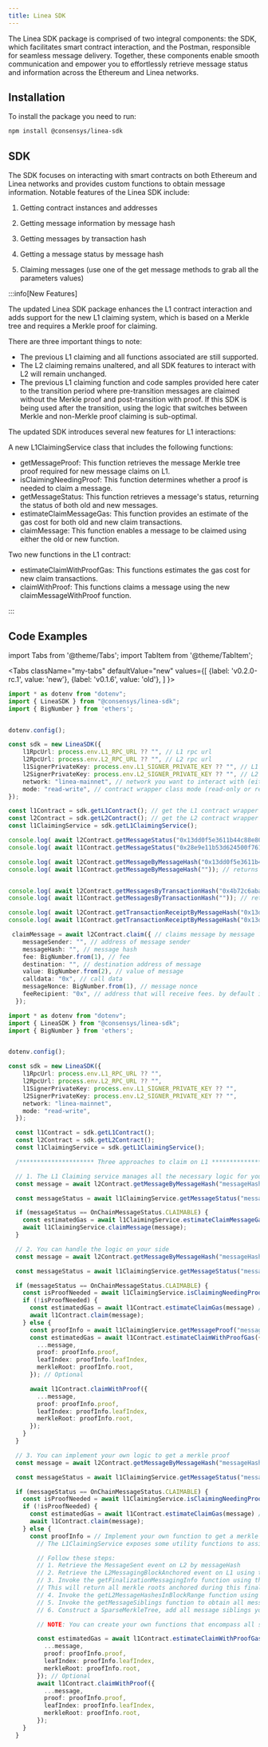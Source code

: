 ```yaml
---
title: Linea SDK
---
```


The Linea SDK package is comprised of two integral components: the SDK, which facilitates smart contract interaction, and the Postman, responsible for seamless message delivery. Together, these components enable smooth communication and empower you to effortlessly retrieve message status and information across the Ethereum and Linea networks.


## Installation

To install the package you need to run:

```bash
npm install @consensys/linea-sdk
```

## SDK

The SDK focuses on interacting with smart contracts on both Ethereum and Linea networks and provides custom functions to obtain message information. Notable features of the Linea SDK include:

 1. Getting contract instances and addresses

 2. Getting message information by message hash

 3. Getting messages by transaction hash

 4. Getting a message status by message hash

 5. Claiming messages (use one of the get message methods to grab all the parameters values)

 
:::info[New Features]

 The updated Linea SDK package enhances the L1 contract interaction and adds support for the new L1 claiming system, which is based on a Merkle tree and requires a Merkle proof for claiming.
 
 There are three important things to note:
  - The previous L1 claiming and all functions associated are still supported.
  - The L2 claiming remains unaltered, and all SDK features to interact with L2 will remain unchanged.
  - The previous L1 claiming function and code samples provided here cater to the transition period where pre-transition messages are claimed without the Merkle proof and post-transition with proof. If this SDK is being used after the transition, using the logic that switches between Merkle and non-Merkle proof claiming is sub-optimal.

 The updated SDK introduces several new features for L1 interactions:

A new L1ClaimingService class that includes the following functions:
  - getMessageProof: This function retrieves the message Merkle tree proof required for new message claims on L1.
  - isClaimingNeedingProof: This function determines whether a proof is needed to claim a message.
  - getMessageStatus: This function retrieves a message's status, returning the status of both old and new messages.
  - estimateClaimMessageGas: This function provides an estimate of the gas cost for both old and new claim transactions.
  - claimMessage: This function enables a message to be claimed using either the old or new function.

Two new functions in the L1 contract:
  - estimateClaimWithProofGas: This functions estimates the gas cost for new claim transactions.
  - claimWithProof: This functions claims a message using the new claimMessageWithProof function.

:::

## Code Examples

import Tabs from '@theme/Tabs';
import TabItem from '@theme/TabItem';

<Tabs
  className="my-tabs"
  defaultValue="new"
  values={[
    {label: 'v0.2.0-rc.1', value: 'new'},
    {label: 'v0.1.6', value: 'old'},
  ]
}>
<TabItem value="old">

```typescript
import * as dotenv from "dotenv";
import { LineaSDK } from "@consensys/linea-sdk";
import { BigNumber } from 'ethers';


dotenv.config();

const sdk = new LineaSDK({
    l1RpcUrl: process.env.L1_RPC_URL ?? "", // L1 rpc url
    l2RpcUrl: process.env.L2_RPC_URL ?? "", // L2 rpc url
    l1SignerPrivateKey: process.env.L1_SIGNER_PRIVATE_KEY ?? "", // L1 account private key (optional if you use mode = read-only)
    l2SignerPrivateKey: process.env.L2_SIGNER_PRIVATE_KEY ?? "", // L2 account private key (optional if you use mode = read-only)
    network: "linea-mainnet", // network you want to interact with (either linea-mainnet or linea-goerli)
    mode: "read-write", // contract wrapper class mode (read-only or read-write), read-only: only read contracts state, read-write: read contracts state and claim messages 
});

const l1Contract = sdk.getL1Contract(); // get the L1 contract wrapper instance
const l2Contract = sdk.getL2Contract(); // get the L2 contract wrapper instance
const l1ClaimingService = sdk.getL1ClaimingService(); 

console.log( await l2Contract.getMessageStatus("0x13dd0f5e3611b44c88e80f5206bbe1ce1c6996514cef1e209e9eb06d9f5b9a2d")); //  returns on-chain message status by message hash
console.log( await l1Contract.getMessageStatus("0x28e9e11b53d624500f7610377c97877bb1ecb3127a88f7eba84dd7a146891946")); // returns on-chain message status by message hash

console.log( await l2Contract.getMessageByMessageHash("0x13dd0f5e3611b44c88e80f5206bbe1ce1c6996514cef1e209e9eb06d9f5b9a2d")); // returns message by message hash
console.log( await l1Contract.getMessageByMessageHash("")); // returns message by message hash


console.log( await l2Contract.getMessagesByTransactionHash("0x4b72c6abacd3e2372a32e2797c41cab08df8d5e6fb2eb453e896e52fe7b70a27")); // returns message by transaction hash
console.log( await l1Contract.getMessagesByTransactionHash("")); // returns message by transaction hash

console.log( await l2Contract.getTransactionReceiptByMessageHash("0x13dd0f5e3611b44c88e80f5206bbe1ce1c6996514cef1e209e9eb06d9f5b9a2d")); // returns transaction receipt by message hash
console.log( await l1Contract.getTransactionReceiptByMessageHash("0x13dd0f5e3611b44c88e80f5206bbe1ce1c6996514cef1e209e9eb06d9f5b9a2d")); // returns transaction receipt by message hash

 claimMessage = await l2Contract.claim({ // claims message by message 
    messageSender: "", // address of message sender
    messageHash: "", // message hash
    fee: BigNumber.from(1), // fee
    destination: "", // destination address of message
    value: BigNumber.from(2), // value of message
    calldata: "0x", // call data
    messageNonce: BigNumber.from(1), // message nonce
    feeRecipient: "0x", // address that will receive fees. by default it is the message sender
  });        
```
</TabItem> <TabItem value="new">

```typescript
import * as dotenv from "dotenv";
import { LineaSDK } from "@consensys/linea-sdk";
import { BigNumber } from 'ethers';


dotenv.config();

const sdk = new LineaSDK({
    l1RpcUrl: process.env.L1_RPC_URL ?? "",
    l2RpcUrl: process.env.L2_RPC_URL ?? "",
    l1SignerPrivateKey: process.env.L1_SIGNER_PRIVATE_KEY ?? "",
    l2SignerPrivateKey: process.env.L2_SIGNER_PRIVATE_KEY ?? "",
    network: "linea-mainnet",
    mode: "read-write",
  });

  const l1Contract = sdk.getL1Contract();
  const l2Contract = sdk.getL2Contract();
  const l1ClaimingService = sdk.getL1ClaimingService();

  /********************* Three approaches to claim on L1 *********************/ 

  // 1. The L1 Claiming service manages all the necessary logic for you.
  const message = await l2Contract.getMessageByMessageHash("messageHash");

  const messageStatus = await l1ClaimingService.getMessageStatus("messageHash");

  if (messageStatus == OnChainMessageStatus.CLAIMABLE) {
    const estimatedGas = await l1ClaimingService.estimateClaimMessageGas(message); // Optional
    await l1ClaimingService.claimMessage(message);
  }

  // 2. You can handle the logic on your side
  const message = await l2Contract.getMessageByMessageHash("messageHash");

  const messageStatus = await l1ClaimingService.getMessageStatus("messageHash");

  if (messageStatus == OnChainMessageStatus.CLAIMABLE) {
    const isProofNeeded = await l1ClaimingService.isClaimingNeedingProof("messageHash");
    if (!isProofNeeded) {
      const estimatedGas = await l1Contract.estimateClaimGas(message) // Optional
      await l1Contract.claim(message);
    } else {
      const proofInfo = await l1ClaimingService.getMessageProof("messageHash");
      const estimatedGas = await l1Contract.estimateClaimWithProofGas({
        ...message,
        proof: proofInfo.proof,
        leafIndex: proofInfo.leafIndex,
        merkleRoot: proofInfo.root,
      }); // Optional

      await l1Contract.claimWithProof({
        ...message,
        proof: proofInfo.proof,
        leafIndex: proofInfo.leafIndex,
        merkleRoot: proofInfo.root,
      });
    }
  }

  // 3. You can implement your own logic to get a merkle proof
  const message = await l2Contract.getMessageByMessageHash("messageHash");

  const messageStatus = await l1ClaimingService.getMessageStatus("messageHash");

  if (messageStatus == OnChainMessageStatus.CLAIMABLE) {
    const isProofNeeded = await l1ClaimingService.isClaimingNeedingProof("messageHash");
    if (!isProofNeeded) {
      const estimatedGas = await l1Contract.estimateClaimGas(message) // Optional
      await l1Contract.claim(message);
    } else {
      const proofInfo = // Implement your own function to get a merkle proof
        // The L1ClaimingService exposes some utility functions to assist you: getFinalizationMessagingInfo, getL2MessageHashesInBlockRange, getMessageSiblings

        // Follow these steps:
        // 1. Retrieve the MessageSent event on L2 by messageHash
        // 2. Retrieve the L2MessagingBlockAnchored event on L1 using the MessageSent.blockNumber you acquired in step 1. This is used to get the finalization transaction hash where the L2 block number associated to your message has been finalized.
        // 3. Invoke the getFinalizationMessagingInfo function using the L2MessagingBlockAnchored.transactionHash you obtained in step 2.
        // This will return all merkle roots anchored during this finalization transaction, the depth of trees, the first and the last L2 block containing messages finalized on L1 in this transaction.
        // 4. Invoke the getL2MessageHashesInBlockRange function using the first and last L2 block number that you obtained in step 3. This will return all l2 messages hashes in this L2 block range.
        // 5. Invoke the getMessageSiblings function to obtain all message siblings
        // 6. Construct a SparseMerkleTree, add all message siblings you obtained at step 5 to the tree and return a merkle proof

        // NOTE: You can create your own functions that encompass all steps. Utility functions are merely provided as a helper.

        const estimatedGas = await l1Contract.estimateClaimWithProofGas({
          ...message,
          proof: proofInfo.proof,
          leafIndex: proofInfo.leafIndex,
          merkleRoot: proofInfo.root,
        }); // Optional
        await l1Contract.claimWithProof({
          ...message,
          proof: proofInfo.proof,
          leafIndex: proofInfo.leafIndex,
          merkleRoot: proofInfo.root,
        });
    }
  }


```

</TabItem> </Tabs>